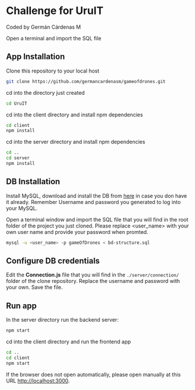 # Challenge for UruIT

Coded by Germán Cárdenas M

Open a terminal and import the SQL file

## App Installation

Clone this repository to your local host

```bash
git clone https://github.com/germancardenasm/gameofdrones.git
```

cd into the directory just created

```bash
cd UruIT
```

cd into the client directory and install npm dependencies

```bash
cd client
npm install
```

cd into the server directory and install npm dependencies

```bash
cd ..
cd server
npm install
```

## DB Installation

Install MySQL, download and install the DB from [here](https://dev.mysql.com/downloads/mysql/) in case you don have it already.
Remember Username and password you generated to log into your MySQL.

Open a terminal window and import the SQL file that you will find in the root folder of the project you just cloned.
Please replace <user_name> with your own user name and provide your password when promted.

```bash
mysql -u <user_name> -p gameOfDrones < bd-structure.sql
```

## Configure DB credentials
Edit the **Connection.js** file that you will find in the `./server/connection/` folder of the clone repository. Replace the username and password with your own.
Save the file.

## Run app

In the server directory run the backend server:

```bash
npm start
```

cd into the client directory and run the frontend app

```bash
cd ..
cd client
npm start
```

If the browser does not open automatically, please open manually at this URL [http://localhost:3000](http://localhost:3000).
